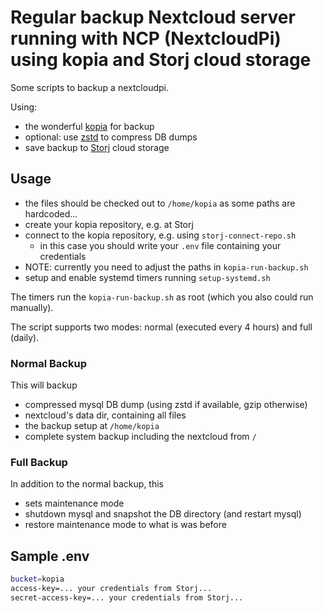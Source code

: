 # Regular backup Nextcloud server running with NCP (NextcloudPi) using kopia and Storj cloud storage

Some scripts to backup a nextcloudpi.

Using:

- the wonderful [kopia](https://kopia.io/) for backup
- optional: use [zstd](https://facebook.github.io/zstd/) to compress DB dumps
- save backup to [Storj](https://www.storj.io/) cloud storage

## Usage

- the files should be checked out to `/home/kopia` as some paths are hardcoded...
- create your kopia repository, e.g. at Storj
- connect to the kopia repository, e.g. using `storj-connect-repo.sh`
  - in this case you should write your `.env` file containing your credentials
- NOTE: currently you need to adjust the paths in `kopia-run-backup.sh`
- setup and enable systemd timers running `setup-systemd.sh`

The timers run the `kopia-run-backup.sh` as root (which you also could run manually).

The script supports two modes: normal (executed every 4 hours) and full (daily).

### Normal Backup

This will backup

- compressed mysql DB dump (using zstd if available, gzip otherwise)
- nextcloud's data dir, containing all files
- the backup setup at `/home/kopia`
- complete system backup including the nextcloud from `/`

### Full Backup

In addition to the normal backup, this

- sets maintenance mode
- shutdown mysql and snapshot the DB directory (and restart mysql)
- restore maintenance mode to what is was before


## Sample .env

```sh
bucket=kopia
access-key=... your credentials from Storj...
secret-access-key=... your credentials from Storj...
```
